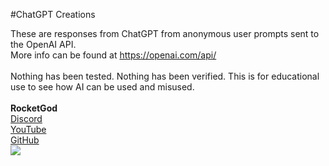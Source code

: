 #ChatGPT Creations

These are responses from ChatGPT from anonymous user prompts sent to the OpenAI API.<br>
More info can be found at <a href="https://openai.com/api/">https://openai.com/api/</a><br>
<br>
Nothing has been tested. Nothing has been verified. This is for educational use to see how AI can be used and misused.<br>
<br>
**RocketGod**
<br>
<a href="https://discord.gg/8k5ecSyXmG">Discord</a><br>
<a href="https://www.youtube.com/@lordRocketGod">YouTube</a><br>
<a href="https://github.com/RocketGod-git">GitHub</a><br>
<img src="https://avatars.githubusercontent.com/u/57732082?v=4"><br>
